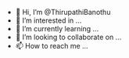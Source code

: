 - 👋 Hi, I’m @ThirupathiBanothu
- 👀 I’m interested in ...
- 🌱 I’m currently learning ...
- 💞️ I’m looking to collaborate on ...
- 📫 How to reach me ...

<!---
ThirupathiBanothu/ThirupathiBanothu is a ✨ special ✨ repository because its `README.md` (this file) appears on your GitHub profile.
You can click the Preview link to take a look at your changes.
--->
